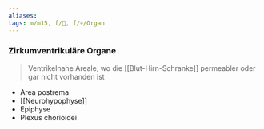 ```yaml
---
aliases: 
tags: m/m15, f/🧠, f/💀/Organ
---
```

### Zirkumventrikuläre Organe
> Ventrikelnahe Areale, wo die [[Blut-Hirn-Schranke]] permeabler oder gar nicht vorhanden ist
- Area postrema
- [[Neurohypophyse]]
- Epiphyse
- Plexus chorioidei